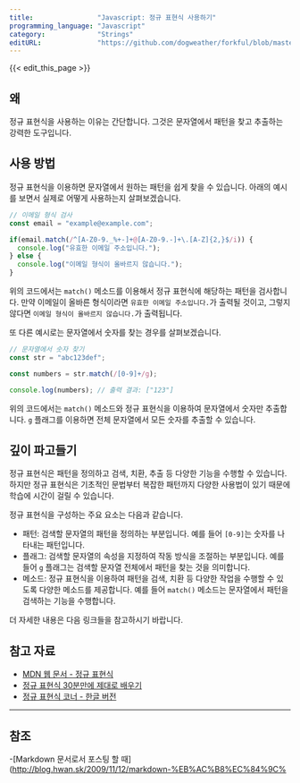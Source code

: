 ```yaml
---
title:                "Javascript: 정규 표현식 사용하기"
programming_language: "Javascript"
category:             "Strings"
editURL:              "https://github.com/dogweather/forkful/blob/master/content/ko/javascript/using-regular-expressions.md"
---
```


{{< edit_this_page >}}

## 왜
정규 표현식을 사용하는 이유는 간단합니다. 그것은 문자열에서 패턴을 찾고 추출하는 강력한 도구입니다.

## 사용 방법
정규 표현식을 이용하면 문자열에서 원하는 패턴을 쉽게 찾을 수 있습니다. 아래의 예시를 보면서 실제로 어떻게 사용하는지 살펴보겠습니다.

```Javascript
// 이메일 형식 검사
const email = "example@example.com";

if(email.match(/^[A-Z0-9._%+-]+@[A-Z0-9.-]+\.[A-Z]{2,}$/i)) {
  console.log("유효한 이메일 주소입니다.");
} else {
  console.log("이메일 형식이 올바르지 않습니다.");
}
```

위의 코드에서는 `match()` 메소드를 이용해서 정규 표현식에 해당하는 패턴을 검사합니다. 만약 이메일이 올바른 형식이라면 `유효한 이메일 주소입니다.`가 출력될 것이고, 그렇지 않다면 `이메일 형식이 올바르지 않습니다.`가 출력됩니다.

또 다른 예시로는 문자열에서 숫자를 찾는 경우를 살펴보겠습니다.

```Javascript
// 문자열에서 숫자 찾기
const str = "abc123def";

const numbers = str.match(/[0-9]+/g);

console.log(numbers); // 출력 결과: ["123"]
```

위의 코드에서는 `match()` 메소드와 정규 표현식을 이용하여 문자열에서 숫자만 추출합니다. `g` 플래그를 이용하면 전체 문자열에서 모든 숫자를 추출할 수 있습니다.

## 깊이 파고들기
정규 표현식은 패턴을 정의하고 검색, 치환, 추출 등 다양한 기능을 수행할 수 있습니다. 하지만 정규 표현식은 기초적인 문법부터 복잡한 패턴까지 다양한 사용법이 있기 때문에 학습에 시간이 걸릴 수 있습니다.

정규 표현식을 구성하는 주요 요소는 다음과 같습니다.

- 패턴: 검색할 문자열의 패턴을 정의하는 부분입니다. 예를 들어 `[0-9]`는 숫자를 나타내는 패턴입니다.
- 플래그: 검색할 문자열의 속성을 지정하여 작동 방식을 조절하는 부분입니다. 예를 들어 `g` 플래그는 검색할 문자열 전체에서 패턴을 찾는 것을 의미합니다.
- 메소드: 정규 표현식을 이용하여 패턴을 검색, 치환 등 다양한 작업을 수행할 수 있도록 다양한 메소드를 제공합니다. 예를 들어 `match()` 메소드는 문자열에서 패턴을 검색하는 기능을 수행합니다.

더 자세한 내용은 다음 링크들을 참고하시기 바랍니다.

## 참고 자료
- [MDN 웹 문서 - 정규 표현식](https://developer.mozilla.org/ko/docs/Web/JavaScript/Guide/Regular_Expressions)
- [정규 표현식 30분만에 제대로 배우기](https://github.com/ziishaned/learn-regex/blob/master/translations/README-ko.md)
- [정규 표현식 코너 - 한글 버전](http://okjsp.net:8080/forums/498993)

---
## 참조
-[Markdown 문서로서 포스팅 할 때](http://blog.hwan.sk/2009/11/12/markdown-%EB%AC%B8%EC%84%9C%